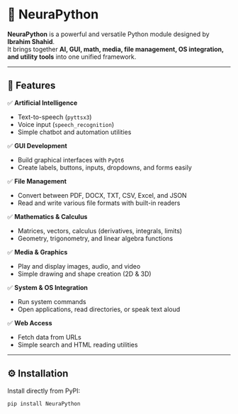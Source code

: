 # 🧠 NeuraPython

**NeuraPython** is a powerful and versatile Python module designed by **Ibrahim Shahid**.  
It brings together **AI, GUI, math, media, file management, OS integration, and utility tools** into one unified framework.

---

## 🚀 Features

✅ **Artificial Intelligence**
- Text-to-speech (`pyttsx3`)
- Voice input (`speech_recognition`)
- Simple chatbot and automation utilities

✅ **GUI Development**
- Build graphical interfaces with `PyQt6`
- Create labels, buttons, inputs, dropdowns, and forms easily

✅ **File Management**
- Convert between PDF, DOCX, TXT, CSV, Excel, and JSON
- Read and write various file formats with built-in readers

✅ **Mathematics & Calculus**
- Matrices, vectors, calculus (derivatives, integrals, limits)
- Geometry, trigonometry, and linear algebra functions

✅ **Media & Graphics**
- Play and display images, audio, and video
- Simple drawing and shape creation (2D & 3D)

✅ **System & OS Integration**
- Run system commands
- Open applications, read directories, or speak text aloud

✅ **Web Access**
- Fetch data from URLs
- Simple search and HTML reading utilities

---

## ⚙️ Installation

Install directly from PyPI:

```bash
pip install NeuraPython
